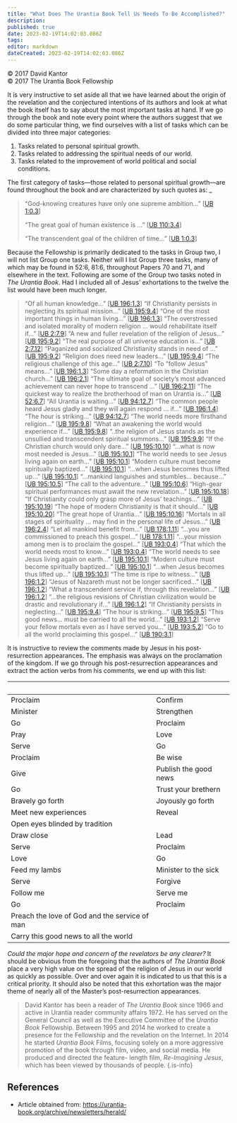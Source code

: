 ```yaml
---
title: "What Does The Urantia Book Tell Us Needs To Be Accomplished?"
description: 
published: true
date: 2023-02-19T14:02:03.086Z
tags: 
editor: markdown
dateCreated: 2023-02-19T14:02:03.086Z
---
```


<p class="v-card v-sheet theme--light grey lighten-3 px-2">© 2017 David Kantor<br>© 2017 The Urantia Book Fellowship</p>

It is very instructive to set aside all that we have learned about the origin of the revelation and the conjectured intentions of its authors and look at what the book itself has to say about the most important tasks at hand. If we go through the book and note every point where the authors suggest that we do some particular thing, we find ourselves with a list of tasks which can be divided into three major categories: 

1. Tasks related to personal spiritual growth. 
2. Tasks related to addressing the spiritual needs of our world. 
3. Tasks related to the improvement of world political and social conditions. 

The first category of tasks—those related to personal spiritual growth—are found throughout the book and are characterized by such quotes as: _

> “God-knowing creatures have only one supreme ambition...” [[UB 1:0.3](/en/The_Urantia_Book/1#p0_3)]
> 
> “The great goal of human existence is ...” [[UB 110:3.4](/en/The_Urantia_Book/110#p3_4)]
> 
> “The transcendent goal of the children of time...” [[UB 1:0.3](/en/The_Urantia_Book/1#p0_3)]

Because the Fellowship is primarily dedicated to the tasks in Group two, I will not list Group one tasks. Neither will I list Group three tasks, many of which may be found in 52:6, 81:6, throughout Papers 70 and 71, and elsewhere in the text. Following are some of the Group two tasks noted in _The Urantia Book_. Had I included all of Jesus’ exhortations to the twelve the list would have been much longer. 

> “Of all human knowledge...” [[UB 196:1.3](/en/The_Urantia_Book/196#p1_3)] 
> “If Christianity persists in neglecting its spiritual mission...” [[UB 195:9.4](/en/The_Urantia_Book/195#p9_4)]
> “One of the most important things in human living...” [[UB 196:1.3](/en/The_Urantia_Book/196#p1_3)]
> “The overstressed and isolated morality of modern religion  ... would rehabilitate itself if...” [[UB 2:7.9](/en/The_Urantia_Book/2#p7_9)]
> “A new and fuller revelation of the religion of Jesus...” [[UB 195:9.2](/en/The_Urantia_Book/195#p9_2)]
> “The real purpose of all universe education is...” [[UB 2:7.12](/en/The_Urantia_Book/2#p7_12)]
> “Paganized and socialized Christianity stands in need of ...” [[UB 195:9.2](/en/The_Urantia_Book/195#p9_2)]
> “Religion does need new leaders...” [[UB 195:9.4](/en/The_Urantia_Book/195#p9_4)]
> “The religious challenge of this age...” [[UB 2:7.10](/en/The_Urantia_Book/2#p7_10)]
> “To “follow Jesus” means...” [[UB 196:1.3](/en/The_Urantia_Book/196#p1_3)]
> “Some day a reformation in the Christian church...” [[UB 196:2.1](/en/The_Urantia_Book/196#p2_1)]
> “The ultimate goal of society’s most advanced achievement can never hope to transcend ...” [[UB 196:2.11](/en/The_Urantia_Book/196#p2_11)]
> “The quickest way to realize the brotherhood of man on Urantia is...” [[UB 52:6.7](/en/The_Urantia_Book/52#p6_7)]
> “All Urantia is waiting...” [[UB 94:12.7](/en/The_Urantia_Book/94#p12_7)]
> “The common people heard Jesus gladly and they will again respond ... if...” [[UB 196:1.4](/en/The_Urantia_Book/196#p1_4)]
> “The hour is striking...” [[UB 94:12.7](/en/The_Urantia_Book/94#p12_7)] 
> “The world needs more firsthand religion...” [[UB 195:9.8](/en/The_Urantia_Book/195#p9_8)]
> “What an awakening the world would experience if...” [[UB 195:9.8](/en/The_Urantia_Book/195#p9_8)]
> “..the religion of Jesus stands as the unsullied and transcendent spiritual summons...” [[UB 195:9.9](/en/The_Urantia_Book/195#p9_9)]
> “If the Christian church would only dare...” [[UB 195:10.10](/en/The_Urantia_Book/195#p10_10)]
> “...what is now most needed is Jesus...” [[UB 195:10.1](/en/The_Urantia_Book/195#p10_1)]
> “The world needs to see Jesus living again on earth...” [[UB 195:10.1](/en/The_Urantia_Book/195#p10_1)]
> “Modern culture must become spiritually baptized...” [[UB 195:10.1](/en/The_Urantia_Book/195#p10_1)]
> “...when Jesus becomes thus lifted up...” [[UB 195:10.1](/en/The_Urantia_Book/195#p10_1)]
> “...mankind languishes and stumbles... because...” [[UB 195:10.5](/en/The_Urantia_Book/195#p10_5)]
> “The call to the adventure...” [[UB 195:10.6](/en/The_Urantia_Book/195#p10_6)]
> “High-gear spiritual performances must await the new revelation...” [[UB 195:10.18](/en/The_Urantia_Book/195#p10_18)]
> “If Christianity could only grasp more of Jesus’ teachings...” [[UB 195:10.19](/en/The_Urantia_Book/195#p10_19)]
> “The hope of modern Christianity is that it should...” [[UB 195:10.20](/en/The_Urantia_Book/195#p10_20)]
> “The great hope of Urantia...” [[UB 195:10.16](/en/The_Urantia_Book/195#p10_16)]
> “Mortals in all stages of spirituality ... may find in the personal life of Jesus...” [[UB 196:2.4](/en/The_Urantia_Book/196#p2_4)]
> “Let all mankind benefit from...” [[UB 178:1.11](/en/The_Urantia_Book/178#p1_11)]
> “...you are commissioned to preach this gospel...” [[UB 178:1.11](/en/The_Urantia_Book/178#p1_11)]
> “...your mission among men is to proclaim the gospel...” [[UB 193:0.4](/en/The_Urantia_Book/193#p0_4)]
> “That which the world needs most to know...” [[UB 193:0.4](/en/The_Urantia_Book/193#p0_4)]
> “The world needs to see Jesus living again on earth...” [[UB 195:10.1](/en/The_Urantia_Book/195#p10_1)]
> “Modern culture must become spiritually baptized...” [[UB 195:10.1](/en/The_Urantia_Book/195#p10_1)]
> “...when Jesus becomes thus lifted up...” [[UB 195:10.1](/en/The_Urantia_Book/195#p10_1)]
> “The time is ripe to witness...” [[UB 196:1.2](/en/The_Urantia_Book/196#p1_2)]
> “Jesus of Nazareth must not be longer sacrificed...” [[UB 196:1.2](/en/The_Urantia_Book/196#p1_2)]
> “What a transcendent service if, through this revelation...” [[UB 196:1.2](/en/The_Urantia_Book/196#p1_2)]
> “...the religious revisions of Christian civilization would be drastic and revolutionary if...” [[UB 196:1.2](/en/The_Urantia_Book/196#p1_2)]
> “If Christianity persists in neglecting...” [[UB 195:9.4](/en/The_Urantia_Book/195#p9_4)]
> “The hour is striking...” [[UB 195:9.5](/en/The_Urantia_Book/195#p9_5)]
> “This good news... must be carried to all the world...” [[UB 193:1.2](/en/The_Urantia_Book/193#p1_2)]
> “Serve your fellow mortals even as I have served you...” [[UB 193:5.2](/en/The_Urantia_Book/193#p5_2)]
> “Go to all the world proclaiming this gospel...” [[UB 190:3.1](/en/The_Urantia_Book/190#p3_1)]

It is instructive to review the comments made by Jesus in his post-resurrection appearances. The emphasis was always on the proclamation of the kingdom. If we go through his post-resurrection appearances and extract the action verbs from his comments, we end up with this list: 

&nbsp; | &nbsp;
--- | ---
Proclaim | Confirm 
Minister | Strengthen 
Go | Proclaim 
Pray | Love 
Serve | Go 
Proclaim | Be wise 
Give | Publish the good news 
Go | Trust your brethern 
Bravely go forth | Joyously go forth 
Meet new experiences | Reveal 
Open eyes blinded by tradition | &nbsp;
Draw close | Lead 
Serve | Proclaim 
Love | Go 
Feed my lambs | Minister to the sick 
Serve | Forgive 
Follow me | Serve me 
Go | Proclaim 
Preach the love of God and the service of man | &nbsp;
Carry this good news to all the world | &nbsp;  

_Could the major hope and concern of the revelators be any clearer?_ It should be obvious from the foregoing that the authors of _The Urantia Book_ place a very high value on the spread of the religion of Jesus in our world as quickly as possible. Over and over again it is indicated to us that this is a critical priority. It should also be noted that this exhortation was the major theme of nearly all of the Master’s post-resurrection appearances. 

> David Kantor has been a reader of _The Urantia Book_ since 1966 and active in Urantia reader community affairs  1972. He has served on the General Council as well as the Executive Committee of the _Urantia Book_ Fellowship. Between 1995 and 2014 he worked to create a presence for the Fellowship and the revelation on the Internet. In 2014 he started _Urantia Book_ Films, focusing solely on a more aggressive promotion of the book through film, video, and social media. He produced and directed the feature- length film, _Re-Imagining Jesus_, which has been viewed by thousands of people. 
{.is-info}


## References

- Article obtained from: https://urantia-book.org/archive/newsletters/herald/